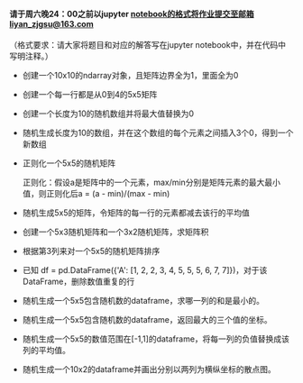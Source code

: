 #### 请于周六晚24：00之前以jupyter notebook的格式将作业提交至邮箱liyan_zjgsu@163.com

（格式要求：请大家将题目和对应的解答写在jupyter notebook中，并在代码中写明注释。）

+ 创建一个10x10的ndarray对象，且矩阵边界全为1，里面全为0

+ 创建一个每一行都是从0到4的5x5矩阵

+ 创建一个长度为10的随机数组并将最大值替换为0
   
+ 随机生成长度为10的数组，并在这个数组的每个元素之间插入3个0，得到一个新数组
   
+ 正则化一个5x5的随机矩阵

    正则化：假设a是矩阵中的一个元素，max/min分别是矩阵元素的最大最小值，则正则化后a = (a - min)/(max - min)
    
+ 随机生成5x5的矩阵，令矩阵的每一行的元素都减去该行的平均值

+ 创建一个5x3随机矩阵和一个3x2随机矩阵，求矩阵积
    
+ 根据第3列来对一个5x5的随机矩阵排序

- 已知 df = pd.DataFrame({'A': [1, 2, 2, 3, 4, 5, 5, 5, 6, 7, 7]})，对于该DataFrame，删除数值重复的行

- 随机生成一个5x5包含随机数的dataframe，求哪一列的和是最小的。

- 随机生成一个5x5包含随机数的dataframe，返回最大的三个值的坐标。

- 随机生成一个5x5的数值范围在[-1,1]的dataframe，将每一列的负值替换成该列的平均值。

- 随机生成一个10x2的dataframe并画出分别以两列为横纵坐标的散点图。

